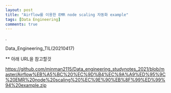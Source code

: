 ```yaml
---
layout: post
title: "Airflow를 이용한 EMR node scaling 자동화 example"
tags: [Data Engineering]
comments: true
---
```


.

Data_Engineering_TIL(20210417)

** 아래 URL을 참고할것

https://github.com/minman2115/Data_engineering_studynotes_2021/blob/master/Airflow%EB%A5%BC%20%EC%9D%B4%EC%9A%A9%ED%95%9C%20EMR%20node%20scaling%20%EC%9E%90%EB%8F%99%ED%99%94%20example.zip